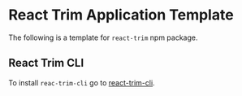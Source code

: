 # React Trim Application Template

The following is a template for `react-trim` npm package.

## React Trim CLI

To install `reac-trim-cli` go to [react-trim-cli](https://github.com/esezen/react-trim-cli).
